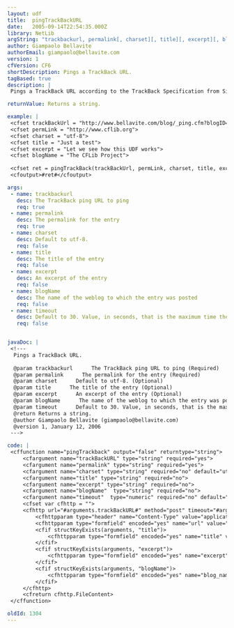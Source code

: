```yaml
---
layout: udf
title:  pingTrackBackURL
date:   2005-09-14T22:54:35.000Z
library: NetLib
argString: "trackbackurl, permalink[, charset][, title][, excerpt][, blogName][, timeout]"
author: Giampaolo Bellavite
authorEmail: giampaolo@bellavite.com
version: 1
cfVersion: CF6
shortDescription: Pings a TrackBack URL.
tagBased: true
description: |
 Pings a TrackBack URL according to the TrackBack Specification from SixApart (http://www.sixapart.com/pronet/docs/trackback_spec).

returnValue: Returns a string.

example: |
 <cfset trackBackUrl = "http://www.bellavite.com/blog/_ping.cfm?blogID=1482">
 <cfset permLink = "http://www.cflib.org">
 <cfset charset = "utf-8">
 <cfset title = "Just a test">
 <cfset excerpt = "Let we see how this UDF works">
 <cfset blogName = "The CFLib Project">
 
 <cfset ret = pingTrackBack(trackBackUrl, permLink, charset, title, excerpt, blogName)>
 <cfoutput>#ret#</cfoutput>

args:
 - name: trackbackurl
   desc: The TrackBack ping URL to ping
   req: true
 - name: permalink
   desc: The permalink for the entry
   req: true
 - name: charset
   desc: Default to utf-8.
   req: false
 - name: title
   desc: The title of the entry
   req: false
 - name: excerpt
   desc: An excerpt of the entry
   req: false
 - name: blogName
   desc: The name of the weblog to which the entry was posted
   req: false
 - name: timeout
   desc: Default to 30. Value, in seconds, that is the maximum time the request can take
   req: false


javaDoc: |
 <!---
  Pings a TrackBack URL.
  
  @param trackbackurl      The TrackBack ping URL to ping (Required)
  @param permalink      The permalink for the entry (Required)
  @param charset      Default to utf-8. (Optional)
  @param title      The title of the entry (Optional)
  @param excerpt      An excerpt of the entry (Optional)
  @param blogName      The name of the weblog to which the entry was posted (Optional)
  @param timeout      Default to 30. Value, in seconds, that is the maximum time the request can take (Optional)
  @return Returns a string. 
  @author Giampaolo Bellavite (giampaolo@bellavite.com) 
  @version 1, January 12, 2006 
 --->

code: |
 <cffunction name="pingTrackback" output="false" returntype="string">
     <cfargument name="trackBackURL" type="string" required="yes">
     <cfargument name="permalink" type="string" required="yes">
     <cfargument name="charset" type="string" required="no" default="utf-8">
     <cfargument name="title" type="string" required="no">
     <cfargument name="excerpt" type="string" required="no">
     <cfargument name="blogName"  type="string" required="no">
     <cfargument name="timeout"  type="numeric" required="no" default="30">
     <cfset var cfhttp = "">
     <cfhttp url="#arguments.trackBackURL#" method="post" timeout="#arguments.timeout#" charset="#arguments.charset#">
         <cfhttpparam type="header" name="Content-Type" value="application/x-www-form-urlencoded; charset=#arguments.charset#">
         <cfhttpparam type="formfield" encoded="yes" name="url" value="#arguments.permalink#">
         <cfif structKeyExists(arguments, "title")>
             <cfhttpparam type="formfield" encoded="yes" name="title" value="#arguments.title#">
         </cfif>
         <cfif structKeyExists(arguments, "excerpt")>
             <cfhttpparam type="formfield" encoded="yes" name="excerpt" value="#arguments.excerpt#">
         </cfif>
         <cfif structKeyExists(arguments, "blogName")>
             <cfhttpparam type="formfield" encoded="yes" name="blog_name" value="#arguments.blogName#">
         </cfif>
     </cfhttp>
     <cfreturn cfhttp.FileContent>
 </cffunction>

oldId: 1304
---
```


